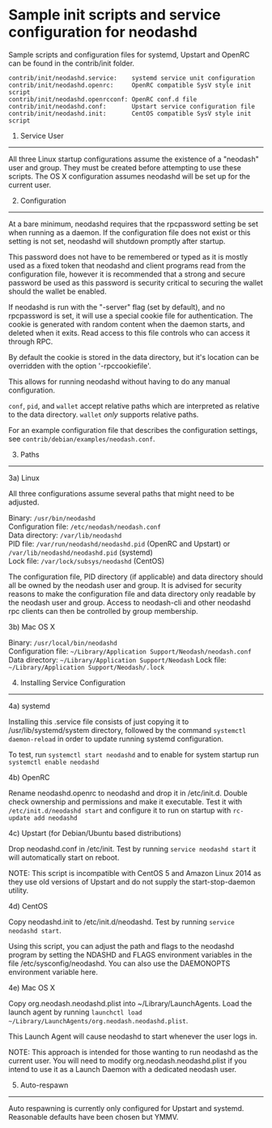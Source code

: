 Sample init scripts and service configuration for neodashd
==========================================================

Sample scripts and configuration files for systemd, Upstart and OpenRC
can be found in the contrib/init folder.

    contrib/init/neodashd.service:    systemd service unit configuration
    contrib/init/neodashd.openrc:     OpenRC compatible SysV style init script
    contrib/init/neodashd.openrcconf: OpenRC conf.d file
    contrib/init/neodashd.conf:       Upstart service configuration file
    contrib/init/neodashd.init:       CentOS compatible SysV style init script

1. Service User
---------------------------------

All three Linux startup configurations assume the existence of a "neodash" user
and group.  They must be created before attempting to use these scripts.
The OS X configuration assumes neodashd will be set up for the current user.

2. Configuration
---------------------------------

At a bare minimum, neodashd requires that the rpcpassword setting be set
when running as a daemon.  If the configuration file does not exist or this
setting is not set, neodashd will shutdown promptly after startup.

This password does not have to be remembered or typed as it is mostly used
as a fixed token that neodashd and client programs read from the configuration
file, however it is recommended that a strong and secure password be used
as this password is security critical to securing the wallet should the
wallet be enabled.

If neodashd is run with the "-server" flag (set by default), and no rpcpassword is set,
it will use a special cookie file for authentication. The cookie is generated with random
content when the daemon starts, and deleted when it exits. Read access to this file
controls who can access it through RPC.

By default the cookie is stored in the data directory, but it's location can be overridden
with the option '-rpccookiefile'.

This allows for running neodashd without having to do any manual configuration.

`conf`, `pid`, and `wallet` accept relative paths which are interpreted as
relative to the data directory. `wallet` *only* supports relative paths.

For an example configuration file that describes the configuration settings,
see `contrib/debian/examples/neodash.conf`.

3. Paths
---------------------------------

3a) Linux

All three configurations assume several paths that might need to be adjusted.

Binary:              `/usr/bin/neodashd`  
Configuration file:  `/etc/neodash/neodash.conf`  
Data directory:      `/var/lib/neodashd`  
PID file:            `/var/run/neodashd/neodashd.pid` (OpenRC and Upstart) or `/var/lib/neodashd/neodashd.pid` (systemd)  
Lock file:           `/var/lock/subsys/neodashd` (CentOS)  

The configuration file, PID directory (if applicable) and data directory
should all be owned by the neodash user and group.  It is advised for security
reasons to make the configuration file and data directory only readable by the
neodash user and group.  Access to neodash-cli and other neodashd rpc clients
can then be controlled by group membership.

3b) Mac OS X

Binary:              `/usr/local/bin/neodashd`  
Configuration file:  `~/Library/Application Support/Neodash/neodash.conf`  
Data directory:      `~/Library/Application Support/Neodash`
Lock file:           `~/Library/Application Support/Neodash/.lock`

4. Installing Service Configuration
-----------------------------------

4a) systemd

Installing this .service file consists of just copying it to
/usr/lib/systemd/system directory, followed by the command
`systemctl daemon-reload` in order to update running systemd configuration.

To test, run `systemctl start neodashd` and to enable for system startup run
`systemctl enable neodashd`

4b) OpenRC

Rename neodashd.openrc to neodashd and drop it in /etc/init.d.  Double
check ownership and permissions and make it executable.  Test it with
`/etc/init.d/neodashd start` and configure it to run on startup with
`rc-update add neodashd`

4c) Upstart (for Debian/Ubuntu based distributions)

Drop neodashd.conf in /etc/init.  Test by running `service neodashd start`
it will automatically start on reboot.

NOTE: This script is incompatible with CentOS 5 and Amazon Linux 2014 as they
use old versions of Upstart and do not supply the start-stop-daemon utility.

4d) CentOS

Copy neodashd.init to /etc/init.d/neodashd. Test by running `service neodashd start`.

Using this script, you can adjust the path and flags to the neodashd program by
setting the NDASHD and FLAGS environment variables in the file
/etc/sysconfig/neodashd. You can also use the DAEMONOPTS environment variable here.

4e) Mac OS X

Copy org.neodash.neodashd.plist into ~/Library/LaunchAgents. Load the launch agent by
running `launchctl load ~/Library/LaunchAgents/org.neodash.neodashd.plist`.

This Launch Agent will cause neodashd to start whenever the user logs in.

NOTE: This approach is intended for those wanting to run neodashd as the current user.
You will need to modify org.neodash.neodashd.plist if you intend to use it as a
Launch Daemon with a dedicated neodash user.

5. Auto-respawn
-----------------------------------

Auto respawning is currently only configured for Upstart and systemd.
Reasonable defaults have been chosen but YMMV.

